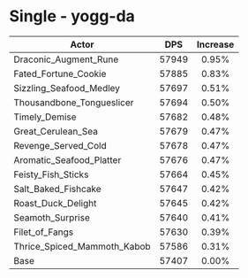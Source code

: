 # Single - yogg-da
| Actor | DPS | Increase |
|---|:---:|:---:|
|Draconic_Augment_Rune|57949|0.95%|
|Fated_Fortune_Cookie|57885|0.83%|
|Sizzling_Seafood_Medley|57697|0.51%|
|Thousandbone_Tongueslicer|57694|0.50%|
|Timely_Demise|57682|0.48%|
|Great_Cerulean_Sea|57679|0.47%|
|Revenge_Served_Cold|57678|0.47%|
|Aromatic_Seafood_Platter|57676|0.47%|
|Feisty_Fish_Sticks|57664|0.45%|
|Salt_Baked_Fishcake|57647|0.42%|
|Roast_Duck_Delight|57645|0.42%|
|Seamoth_Surprise|57640|0.41%|
|Filet_of_Fangs|57630|0.39%|
|Thrice_Spiced_Mammoth_Kabob|57586|0.31%|
|Base|57407|0.00%|
